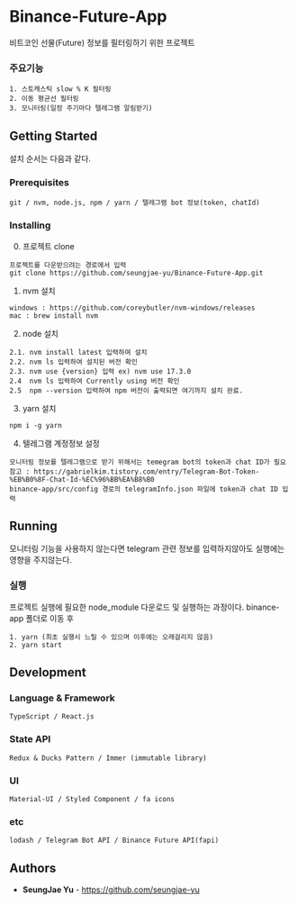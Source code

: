 # Binance-Future-App

비트코인 선물(Future) 정보를 필터링하기 위한 프로젝트

### 주요기능

```
1. 스토캐스틱 slow % K 필터링
2. 이동 평균선 필터링
3. 모니터링(일정 주기마다 텔레그램 알림받기)
```


## Getting Started

설치 순서는 다음과 같다.


### Prerequisites

```
git / nvm, node.js, npm / yarn / 텔레그램 bot 정보(token, chatId)
```

### Installing


0. 프로젝트 clone


```
프로젝트를 다운받으려는 경로에서 입력
git clone https://github.com/seungjae-yu/Binance-Future-App.git
```


1. nvm 설치

```
windows : https://github.com/coreybutler/nvm-windows/releases
mac : brew install nvm
```
2. node 설치
```
2.1. nvm install latest 입력하여 설치
2.2. nvm ls 입력하여 설치된 버전 확인
2.3. nvm use {version} 입력 ex) nvm use 17.3.0
2.4  nvm ls 입력하여 Currently using 버전 확인
2.5  npm --version 입력하여 npm 버전이 출력되면 여기까지 설치 완료.
```

3. yarn 설치

```
npm i -g yarn
```

4. 텔레그램 계정정보 설정

```
모니터링 정보를 텔레그램으로 받기 위해서는 temegram bot의 token과 chat ID가 필요
참고 : https://gabrielkim.tistory.com/entry/Telegram-Bot-Token-%EB%B0%8F-Chat-Id-%EC%96%BB%EA%B8%B0
binance-app/src/config 경로의 telegramInfo.json 파일에 token과 chat ID 입력
```

## Running

모니터링 기능을 사용하지 않는다면 telegram 관련 정보를 입력하지않아도 실행에는 영향을 주지않는다.

### 실행

프로젝트 실행에 필요한 node_module 다운로드 및 실행하는 과정이다.
binance-app 폴더로 이동 후

```
1. yarn (최초 실행시 느릴 수 있으며 이후에는 오래걸리지 않음)
2. yarn start
```



## Development

### Language & Framework


```
TypeScript / React.js
```


### State API


```
Redux & Ducks Pattern / Immer (immutable library)
```

### UI


```
Material-UI / Styled Component / fa icons 
```

### etc


```
lodash / Telegram Bot API / Binance Future API(fapi)
```


## Authors

* **SeungJae Yu** - https://github.com/seungjae-yu

